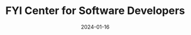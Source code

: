 ---
title: "FYI Center for Software Developers"
hash: "6c49067b57d4b1c2a25cd455d49e130a"
original: "http://dev.fyicenter.com/atom_xml.php"
date: "2024-01-16"
feedType: "Atom"
---